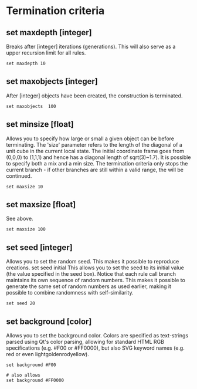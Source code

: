 # Termination criteria

## set maxdepth [integer]

Breaks after [integer] iterations (generations). This will also serve as a upper recursion limit for all rules.

```
set maxdepth 10
```

## set maxobjects [integer]

After [integer] objects have been created, the construction is terminated.

```
set maxobjects  100
```

## set minsize [float]

Allows you to specify how large or small a given object can be before terminating. The 'size' parameter refers to the length of the diagonal of a unit cube in the current local state. The initial coordinate frame goes from (0,0,0) to (1,1,1) and hence has a diagonal length of sqrt(3)~1.7). It is possible to specify both a mix and a min size. The termination criteria only stops the current branch - if other branches are still within a valid range, the will be continued.

```
set maxsize 10
```

## set maxsize [float]

See above.

```
set maxsize 100
```

## set seed [integer]

Allows you to set the random seed. This makes it possible to reproduce creations.
set seed initial
This allows you to set the seed to its initial value (the value specified in the seed box). Notice that each rule call branch maintains its own sequence of random numbers. This makes it possible to generate the same set of random numbers as used earlier, making it possible to combine randomness with self-similarity.

```
set seed 20
```

## set background [color]

Allows you to set the background color. Colors are specified as text-strings parsed using Qt's color parsing, allowing for standard HTML RGB specifications (e.g. #F00 or #FF0000), but also SVG keyword names (e.g. red or even lightgoldenrodyellow).

```
set background #F00

# also allows
set background #FF0000
```
